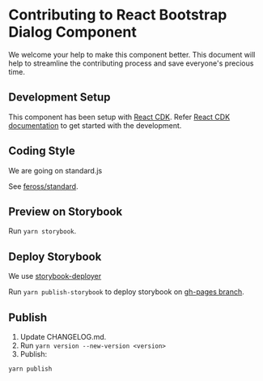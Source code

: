 # Contributing to React Bootstrap Dialog Component

We welcome your help to make this component better. This document will help to streamline the contributing process and save everyone's precious time.

## Development Setup

This component has been setup with [React CDK](https://github.com/kadirahq/react-cdk). Refer [React CDK documentation](https://github.com/kadirahq/react-cdk) to get started with the development.

## Coding Style

We are going on standard.js

See [feross/standard](https://github.com/feross/standard).

## Preview on Storybook

Run `yarn storybook`.

## Deploy Storybook

We use [storybook-deployer](https://github.com/kadirahq/storybook-deployer)

Run `yarn publish-storybook` to deploy storybook on [gh-pages branch](https://pages.github.com/).

## Publish

1. Update CHANGELOG.md.
2. Run `yarn version --new-version <version>`
3. Publish:

```sh
yarn publish
```
